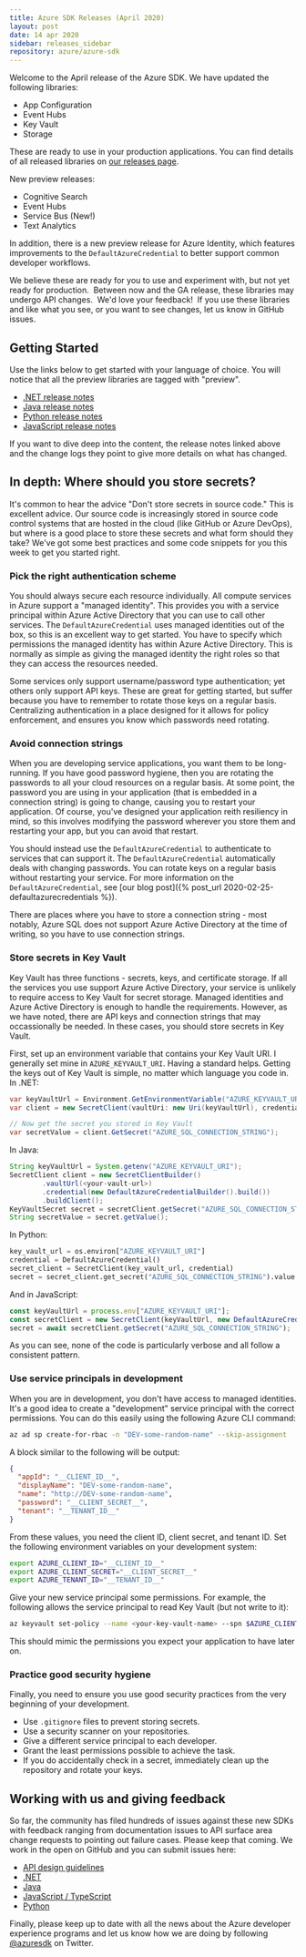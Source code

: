 ```yaml
---
title: Azure SDK Releases (April 2020)
layout: post
date: 14 apr 2020
sidebar: releases_sidebar
repository: azure/azure-sdk
---
```


Welcome to the April release of the Azure SDK.  We have updated the following libraries:

* App Configuration
* Event Hubs
* Key Vault
* Storage

These are ready to use in your production applications.  You can find details of all released libraries on [our releases page](https://azure.github.io/azure-sdk/releases/latest/).

New preview releases:

* Cognitive Search
* Event Hubs
* Service Bus (New!)
* Text Analytics

In addition, there is a new preview release for Azure Identity, which features improvements to the `DefaultAzureCredential` to better support common developer workflows.

We believe these are ready for you to use and experiment with, but not yet ready for production.  Between now and the GA release, these libraries may undergo API changes.  We'd love your feedback!  If you use these libraries and like what you see, or you want to see changes, let us know in GitHub issues. 

## Getting Started

Use the links below to get started with your language of choice.  You will notice that all the preview libraries are tagged with "preview".

* [.NET release notes]({{site.baseurl}}/releases/2020-04/dotnet.html)
* [Java release notes]({{site.baseurl}}/releases/2020-04/java.html)
* [Python release notes]({{site.baseurl}}/releases/2020-04/python.html)
* [JavaScript release notes]({{site.baseurl}}/releases/2020-04/js.html)

If you want to dive deep into the content, the release notes linked above and the change logs they point to give more details on what has changed.

## In depth: Where should you store secrets?

It's common to hear the advice "Don't store secrets in source code."  This is excellent advice.  Our source code is increasingly stored in source code control systems that are hosted in the cloud (like GitHub or Azure DevOps), but where is a good place to store these secrets and what form should they take?  We've got some best practices and some code snippets for you this week to get you started right.

### Pick the right authentication scheme

You should always secure each resource individually.  All compute services in Azure support a "managed identity".  This provides you with a service principal within Azure Active Directory that you can use to call other services.  The `DefaultAzureCredential` uses managed identities out of the box, so this is an excellent way to get started.  You have to specify which permissions the managed identity has within Azure Active Directory.  This is normally as simple as giving the managed identity the right roles so that they can access the resources needed.

Some services only support username/password type authentication; yet others only support API keys.  These are great for getting started, but suffer because you have to remember to rotate those keys on a regular basis.  Centralizing authentication in a place designed for it allows for policy enforcement, and ensures you know which passwords need rotating.

### Avoid connection strings

When you are developing service applications, you want them to be long-running.  If you have good password hygiene, then you are rotating the passwords to all your cloud resources on a regular basis.  At some point, the password you are using in your application (that is embedded in a connection string) is going to change, causing you to restart your application.  Of course, you've designed your application reith resiliency in mind, so this involves modifying the password wherever you store them and restarting your app, but you can avoid that restart.

You should instead use the `DefaultAzureCredential` to authenticate to services that can support it.  The `DefaultAzureCredential` automatically deals with changing passwords.  You can rotate keys on a regular basis without restarting your service. For more information on the `DefaultAzureCredential`, see [our blog post]({% post_url 2020-02-25-defaultazurecredentials %}).

There are places where you have to store a connection string - most notably, Azure SQL does not support Azure Active Directory at the time of writing, so you have to use connection strings.

### Store secrets in Key Vault

Key Vault has three functions - secrets, keys, and certificate storage.  If all the services you use support Azure Active Directory, your service is unlikely to require access to Key Vault for secret storage.  Managed identities and Azure Active Directory is enough to handle the requirements.  However, as we have noted, there are API keys and connection strings that may occassionally be needed.  In these cases, you should store secrets in Key Vault.

First, set up an environment variable that contains your Key Vault URI.  I generally set mine in `AZURE_KEYVAULT_URI`.  Having a standard helps.  Getting the keys out of Key Vault is simple, no matter which language you code in.  In .NET:

```csharp
var keyVaultUrl = Environment.GetEnvironmentVariable("AZURE_KEYVAULT_URI");
var client = new SecretClient(vaultUri: new Uri(keyVaultUrl), credential: new DefaultAzureCredential());

// Now get the secret you stored in Key Vault
var secretValue = client.GetSecret("AZURE_SQL_CONNECTION_STRING");
```

In Java:

```java
String keyVaultUrl = System.getenv("AZURE_KEYVAULT_URI");
SecretClient client = new SecretClientBuilder()
        .vaultUrl(<your-vault-url>)
        .credential(new DefaultAzureCredentialBuilder().build())
        .buildClient();
KeyVaultSecret secret = secretClient.getSecret("AZURE_SQL_CONNECTION_STRING");
String secretValue = secret.getValue();
```

In Python:

```python
key_vault_url = os.environ["AZURE_KEYVAULT_URI"]
credential = DefaultAzureCredential()
secret_client = SecretClient(key_vault_url, credential)
secret = secret_client.get_secret("AZURE_SQL_CONNECTION_STRING").value
```

And in JavaScript:

```javascript
const keyVaultUrl = process.env["AZURE_KEYVAULT_URI"];
const secretClient = new SecretClient(keyVaultUrl, new DefaultAzureCredential());
secret = await secretClient.getSecret("AZURE_SQL_CONNECTION_STRING");
```

As you can see, none of the code is particularly verbose and all follow a consistent pattern.

### Use service principals in development

When you are in development, you don't have access to managed identities.  It's a good idea to create a "development" service principal with the correct permissions.  You can do this easily using the following Azure CLI command:

```bash
az ad sp create-for-rbac -n "DEV-some-random-name" --skip-assignment
```

A block similar to the following will be output:

```json
{
  "appId": "__CLIENT_ID__",
  "displayName": "DEV-some-random-name",
  "name": "http://DEV-some-random-name",
  "password": "__CLIENT_SECRET__",
  "tenant": "__TENANT_ID__"
}
```

From these values, you need the client ID, client secret, and tenant ID.  Set the following environment variables on your development system:

```bash
export AZURE_CLIENT_ID="__CLIENT_ID__"
export AZURE_CLIENT_SECRET="__CLIENT_SECRET__"
export AZURE_TENANT_ID="__TENANT_ID__"
```

Give your new service principal some permissions.  For example, the following allows the service principal to read Key Vault (but not write to it):

```bash
az keyvault set-policy --name <your-key-vault-name> --spn $AZURE_CLIENT_ID --secret-permissions get list
```

This should mimic the permissions you expect your application to have later on.

### Practice good security hygiene

Finally, you need to ensure you use good security practices from the very beginning of your development.

* Use `.gitignore` files to prevent storing secrets.
* Use a security scanner on your repositories.
* Give a different service principal to each developer.
* Grant the least permissions possible to achieve the task.
* If you do accidentally check in a secret, immediately clean up the repository and rotate your keys.

## Working with us and giving feedback

So far, the community has filed hundreds of issues against these new SDKs with feedback ranging from documentation issues to API surface area change requests to pointing out failure cases.  Please keep that coming.  We work in the open on GitHub and you can submit issues here:

* [API design guidelines](https://github.com/Azure/azure-sdk/)
* [.NET](https://github.com/Azure/azure-sdk-for-net)
* [Java](https://github.com/Azure/azure-sdk-for-java)
* [JavaScript / TypeScript](https://github.com/Azure/azure-sdk-for-js)
* [Python](https://github.com/Azure/azure-sdk-for-python)

Finally, please keep up to date with all the news about the Azure developer experience programs and let us know how we are doing by following [@azuresdk](https://twitter.com/AzureSDK) on Twitter.
